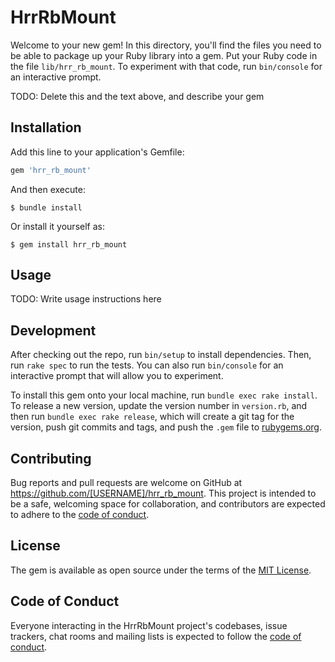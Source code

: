 # HrrRbMount

Welcome to your new gem! In this directory, you'll find the files you need to be able to package up your Ruby library into a gem. Put your Ruby code in the file `lib/hrr_rb_mount`. To experiment with that code, run `bin/console` for an interactive prompt.

TODO: Delete this and the text above, and describe your gem

## Installation

Add this line to your application's Gemfile:

```ruby
gem 'hrr_rb_mount'
```

And then execute:

    $ bundle install

Or install it yourself as:

    $ gem install hrr_rb_mount

## Usage

TODO: Write usage instructions here

## Development

After checking out the repo, run `bin/setup` to install dependencies. Then, run `rake spec` to run the tests. You can also run `bin/console` for an interactive prompt that will allow you to experiment.

To install this gem onto your local machine, run `bundle exec rake install`. To release a new version, update the version number in `version.rb`, and then run `bundle exec rake release`, which will create a git tag for the version, push git commits and tags, and push the `.gem` file to [rubygems.org](https://rubygems.org).

## Contributing

Bug reports and pull requests are welcome on GitHub at https://github.com/[USERNAME]/hrr_rb_mount. This project is intended to be a safe, welcoming space for collaboration, and contributors are expected to adhere to the [code of conduct](https://github.com/[USERNAME]/hrr_rb_mount/blob/master/CODE_OF_CONDUCT.md).


## License

The gem is available as open source under the terms of the [MIT License](https://opensource.org/licenses/MIT).

## Code of Conduct

Everyone interacting in the HrrRbMount project's codebases, issue trackers, chat rooms and mailing lists is expected to follow the [code of conduct](https://github.com/[USERNAME]/hrr_rb_mount/blob/master/CODE_OF_CONDUCT.md).
